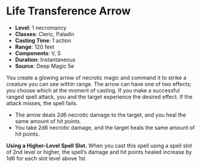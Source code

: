 # Life Transference Arrow

- **Level**: 1 necromancy
- **Classes**: Cleric, Paladin
- **Casting Time**: 1 action
- **Range**: 120 feet
- **Components**: V, S
- **Duration**: Instantaneous
- **Source**: Deep Magic 5e

You create a glowing arrow of necrotic magic and command it to strike a creature you can see within range. The arrow can have one of two effects; you choose which at the moment of casting. If you make a successful ranged spell attack, you and the target experience the desired effect. If the attack misses, the spell fails.
* The arrow deals 2d6 necrotic damage to the target, and you heal the same amount of hit points.
* You take 2d6 necrotic damage, and the target heals the same amount of hit points.

**Using a Higher-Level Spell Slot.** When you cast this spell using a spell slot of 2nd level or higher, the spell’s damage and hit points healed increase by 1d6 for each slot level above 1st.
